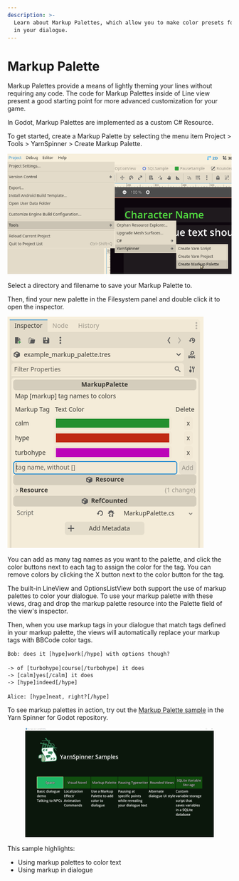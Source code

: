 ```yaml
---
description: >-
  Learn about Markup Palettes, which allow you to make color presets for markup
  in your dialogue.
---
```


# Markup Palette

Markup Palettes provide a means of lightly theming your lines without requiring any code. The code for Markup Palettes inside of Line view present a good starting point for more advanced customization for your game.

In Godot, Markup Palettes are implemented as a custom C# Resource.

To get started, create a Markup Palette by selecting the menu item Project > Tools > YarnSpinner > Create Markup Palette.

![Selecting the menu item to create a new Markup Palette resource.](../../../../.gitbook/assets/YarnSpinner-Godot-create-markup-palette.png)

Select a directory and filename to save your Markup Palette to.

Then, find your new palette in the Filesystem panel and double click it to open the inspector.

![Viewing the inspector for a Markup Palette resource.](../../../../.gitbook/assets/YarnSpinner-Godot-markup-palette-inspector.png)

You can add as many tag names as you want to the palette, and click the color buttons next to each tag to assign the color for the tag. You can remove colors by clicking the X button next to the color button for the tag.

The built-in LineView and OptionsListView both support the use of markup palettes to color your dialogue. To use your markup palette with these views, drag and drop the markup palette resource into the Palette field of the view's inspector.

Then, when you use markup tags in your dialogue that match tags defined in your markup palette, the views will automatically replace your markup tags with BBCode color tags.

```
Bob: does it [hype]work[/hype] with options though?

-> of [turbohype]course[/turbohype] it does
-> [calm]yes[/calm] it does
-> [hype]indeed[/hype]

Alice: [hype]neat, right?[/hype]
```

To see markup palettes in action, try out the [Markup Palette sample](https://github.com/YarnSpinnerTool/YarnSpinner-Godot/tree/develop/Samples/MarkupPalette) in the Yarn Spinner for Godot repository.

<figure><img src="../../../../.gitbook/assets/YarnSpinner-Godot-markup-palette-sample.gif" alt="" width="563"><figcaption></figcaption></figure>

This sample highlights:

* Using markup palettes to color text
* Using markup in dialogue

